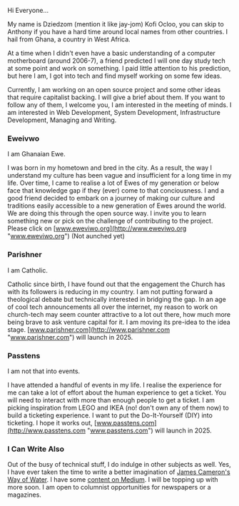 
Hi Everyone... 

My name is Dziedzom (mention it like jay-jom) Kofi Ocloo, you can skip to Anthony if you have a hard time around local names from other countries. I hail from Ghana, a country in West Africa. 

At a time when I didn't even have a basic understanding of a computer motherboard (around 2006-7), a friend predicted I will one day study tech at some point and work on something. I paid little attention to his prediction, but here I am, I got into tech and find myself working on some few ideas. 

Currently, I am working on an open source project and some other ideas that require capitalist backing. I will give a brief about them. If you want to follow any of them, I welcome you, I am interested in the meeting of minds. I am interested in Web Development, System Development, Infrastructure Development, Managing and Writing. 

### Eweivwo 

I am Ghanaian Ewe. 

I was born in my hometown and bred in the city. As a result, the way I understand my culture has been vague and insufficient for a long time in my life. Over time, I came to realise a lot of Ewes of my generation or below face that knowledge gap if they (ever) come to that conciousness. I and a good friend decided to embark on a journey of making our culture and traditions easily accessible to a new generation of Ewes around the world. We are doing this through the open source way. I invite you to learn something new or pick on the challenge of contributing to the project. Please click on [www.eweviwo.org](http://www.eweviwo.org "www.eweviwo.org") (Not aunched yet)

### Parishner 

I am Catholic.

Catholic since birth, I have found out that the engagement the Church has with its followers is reducing in my country. I am not putting forward a theological debate but technically interested in bridging the gap. In an age of cool tech announcements all over the internet, my reason to work on church-tech may seem counter attractive to a lot out there, how much more being brave to ask venture capital for it. I am moving its pre-idea to the idea stage. [www.parishner.com](http://www.parishner.com "www.parishner.com") will launch in 2025.

### Passtens

I am not that into events. 

I have attended a handful of events in my life. I realise the experience for me can take a lot of effort about the human experience to get a ticket. You will need to interact with more than enough people to get a ticket. I am picking inspiration from LEGO and IKEA (no! don't own any of them now) to build a ticketing experience. I want to put the Do-It-Yourself (DIY) into ticketing. I hope it works out, [www.passtens.com](http://www.passtens.com "www.passtens.com") will launch in 2025.

### I Can Write Also

Out of the busy of technical stuff, I do indulge in other subjects as well. Yes, I have ever taken the time to write a better imagination of [James Cameron's Way of Water](https://ocloowrites.medium.com/rethinking-avatar-2-the-way-of-my-treatment-895a2ef259a6 "James Cameron's Way of Water"). I have some [content on Medium](https://medium.com/@ocloowrites "content on Medium"). I will be topping up with more soon. I am open to columnist opportunities for newspapers or a magazines. 
